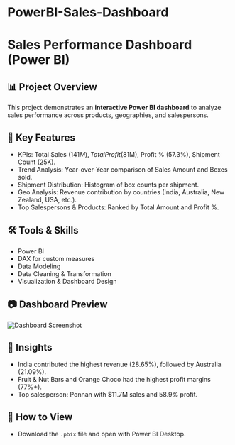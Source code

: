 # PowerBI-Sales-Dashboard



# Sales Performance Dashboard (Power BI)

## 📊 Project Overview
This project demonstrates an **interactive Power BI dashboard** to analyze sales performance across products, geographies, and salespersons.

## 🚀 Key Features
- KPIs: Total Sales ($141M), Total Profit ($81M), Profit % (57.3%), Shipment Count (25K).
- Trend Analysis: Year-over-Year comparison of Sales Amount and Boxes sold.
- Shipment Distribution: Histogram of box counts per shipment.
- Geo Analysis: Revenue contribution by countries (India, Australia, New Zealand, USA, etc.).
- Top Salespersons & Products: Ranked by Total Amount and Profit %.

## 🛠 Tools & Skills
- Power BI
- DAX for custom measures
- Data Modeling
- Data Cleaning & Transformation
- Visualization & Dashboard Design

## 📷 Dashboard Preview
![Dashboard Screenshot](dashboard_screenshot.png)

## 📌 Insights
- India contributed the highest revenue (28.65%), followed by Australia (21.09%).  
- Fruit & Nut Bars and Orange Choco had the highest profit margins (77%+).  
- Top salesperson: Ponnan with $11.7M sales and 58.9% profit.  

## 🔗 How to View
- Download the `.pbix` file and open with Power BI Desktop.
